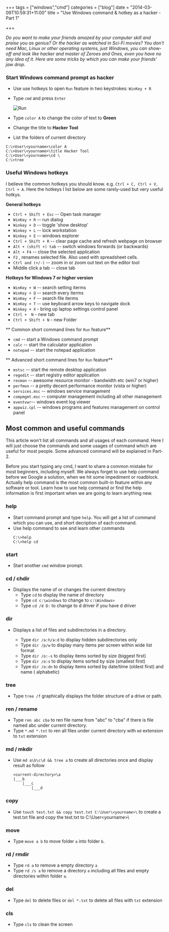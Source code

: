 +++
tags =  ["windows","cmd"]
categories = ["blog"]
date = "2014-03-09T10:59:31+11:00"
title = "Use Windows command & hotkey as a hacker - Part 1"

+++

*Do you want to make your friends amazed by your computer skill and praise you as genius? Or the hacker as watched in Sci-Fi movies? You don't need Mac, Linux or other operating systems, just Windows, you can show-off and look like hacker and master of Zeroes and Ones, even you have no any idea of it. Here are some tricks by which you can make your friends' jaw drop.*

### Start Windows command prompt as hacker

* Use use hotkeys to open `Run` feature in two keystrokes: `WinKey + R`
* Type `cmd` and press `Enter`

	![Run](/img/windows-run-feature.png)

* Type `color A` to change the color of text to **Green**
* Change the title to **Hacker Tool**
* List the folders of current directory

```
C:\>User\<yourname>\color A
C:\>User\<yourname>\title Hacker Tool
C:\>User\<yourname>\cd \
C:\>tree 
```

### Useful Windows hotkeys

I believe the common hotkeys you should know. e.g. `Ctrl + C, Ctrl + V, Ctrl + A`. Here the hotkeys I list below are some rarely-used but very useful hotkys. 

**General hotkeys**
 
* `Ctrl + Shift + Esc`  --  Open task manager
* `WinKey + R`  --  run dialog
* `Winkey + D`  --  toggle 'show desktop'
* `Winkey + L`  --  lock workstation
* `Winkey + E`  --  windows explorer
* `Ctrl + Shift + R`  --  clear page cache and refresh webpage on browser
* `Alt + (shift +) tab`  --  switch windows forwards (or backwards)
* `Alt + F4`  --  close the selected application
* `F2` , renames selected file. Also used with spreadsheet cells.
* `Ctrl and (+/-)`  --  zoom in or zoom out text on the editor tool
* Middle click a tab  --  close tab

**Hotkeys for Windows 7 or higher version**

* `WinKey + W`  --  search setting iterms
* `WinKey + Q`  --  search every iterms
* `WinKey + F`  --  search file iterms
* `WinKey + T`  --  use keyboard arrow keys to navigate dock
* `Winkey + X` - bring up laptop settings control panel
* `Ctrl +  N` - new tab 
* `Ctrl + Shift + N` - new Folder

** Common short command lines for `Run` feature** 

* `cmd` -- start a Windows command prompt
* `calc` -- start the calculator application
* `notepad` -- start the notepad application 

** Advanced short command lines for `Run` feature** 

* `mstsc` -- start the remote desktop application
* `regedit` -- start registry editor application
* `resmon`  --  awesome resource monitor - bandwidth etc (win7 or higher)
* `perfmon`  --  a pretty decent performance monitor (vista or higher)
* `services.msc`  --  windows service management
* `compmgmt.msc`  --  computer management including all other management 
* `eventvwr`--  windows event log viewer 
* `appwiz.cpl` -- windows programs and features management on control panel



## Most common and useful commands

This article won't list all commands and all usages of each command. Here I will just choose the commands and some usages of command which are useful for most people. Some advanced command will be explained in Part-2. 

Before you start typing any cmd, I want to share a common mistake for most beginners, including myself. We always forget to use help command before we Google a solution, when we hit some impediment or roadblock. Actually help command is the most common built-in feature within any software or tool. Learn how to use help command or find the help information is first important when we are going to learn anything new. 

### help
* Start command prompt and type `help`. You will get a list of command which you can use, and short decription of each command.
* Use help command to see and learn other commands
    ```
    C:\>help
    C:\>help cd 
    ```

### start 
* Start another `cmd` window prompt. 

### cd / chdir 
* Displays the name of or changes the current directory
    * Type `cd` to display the name of directory 
    * Type `cd c:\windows` to change to `c:\Windows>` 
    * Type `cd /d D:` to change to d driver if you have d driver

### dir 
* Displays a list of files and subdirectories in a directory.

    * Type `dir /a:h/a:d` to display hidden subdirectories only
    * Type `dir /p/w` to display many items per screen within wide list format
    * Type `dir /o:-s` to display items sorted by size (biggest first)
    * Type `dir /o:s` to display items sorted by size (smallest first)
    * Type `dir /o:dn` to display items sorted by date/time  (oldest first) and name ( alphabetic)

### tree  
* Type `tree /f` graphically displays the folder structure of a drive or path.

### ren / rename
* Type `ren abc cba` to ren file name from "abc" to "cba" if there is file named abc under current directory. 
* Type `*.md *.txt` to ren all files under current directory with `md` extension to `txt` extension

### md / mkdir
* Use `md a\b\c\d && tree a` to create all directories once and display result as follow

    ```
    <current-directory>\a
    |___b
        |___c
            |___d

    ```
    
### copy 
* Use `touch test.txt && copy test.txt C:\User\<yourname>\` to create a test.txt file and copy the test.txt to C:\User\<yourname>\    

### move
* Type `move a b` to move folder `a` into folder `b`.


### rd / rmdir
* Type `rd a` to remove a empty directory `a` 
* Type `rd /s a` to remove a directory `a` including all files and empty directories within folder `a`.

### del 
* Type `del` to delete files or `del *.txt` to delete all files with `txt` extension

### cls
* Type `cls` to clean the screen


